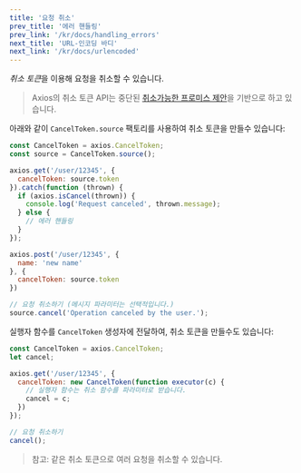 ```yaml
---
title: '요청 취소'
prev_title: '에러 핸들링'
prev_link: '/kr/docs/handling_errors'
next_title: 'URL-인코딩 바디'
next_link: '/kr/docs/urlencoded'
---
```


*취소 토큰*을 이용해 요청을 취소할 수 있습니다.

> Axios의 취소 토큰 API는 중단된 [취소가능한 프로미스 제안](https://github.com/tc39/proposal-cancelable-promises)을 기반으로 하고 있습니다.

아래와 같이 `CancelToken.source` 팩토리를 사용하여 취소 토큰을 만들수 있습니다:

```js
const CancelToken = axios.CancelToken;
const source = CancelToken.source();

axios.get('/user/12345', {
  cancelToken: source.token
}).catch(function (thrown) {
  if (axios.isCancel(thrown)) {
    console.log('Request canceled', thrown.message);
  } else {
    // 에러 핸들링
  }
});

axios.post('/user/12345', {
  name: 'new name'
}, {
  cancelToken: source.token
})

// 요청 취소하기 (메시지 파라미터는 선택적입니다.)
source.cancel('Operation canceled by the user.');
```

실행자 함수를 `CancelToken` 생성자에 전달하여, 취소 토큰을 만들수도 있습니다:

```js
const CancelToken = axios.CancelToken;
let cancel;

axios.get('/user/12345', {
  cancelToken: new CancelToken(function executor(c) {
    // 실행자 함수는 취소 함수를 파라미터로 받습니다.
    cancel = c;
  })
});

// 요청 취소하기
cancel();
```

> 참고: 같은 취소 토큰으로 여러 요청을 취소할 수 있습니다.

